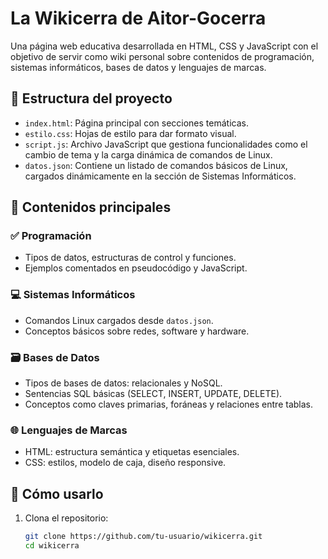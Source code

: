 # La Wikicerra de Aitor-Gocerra

Una página web educativa desarrollada en HTML, CSS y JavaScript con el objetivo de servir como wiki personal sobre contenidos de programación, sistemas informáticos, bases de datos y lenguajes de marcas.

## 📁 Estructura del proyecto

- `index.html`: Página principal con secciones temáticas.
- `estilo.css`: Hojas de estilo para dar formato visual.
- `script.js`: Archivo JavaScript que gestiona funcionalidades como el cambio de tema y la carga dinámica de comandos de Linux.
- `datos.json`: Contiene un listado de comandos básicos de Linux, cargados dinámicamente en la sección de Sistemas Informáticos.

## 🧠 Contenidos principales

### ✅ Programación
- Tipos de datos, estructuras de control y funciones.
- Ejemplos comentados en pseudocódigo y JavaScript.

### 💻 Sistemas Informáticos
- Comandos Linux cargados desde `datos.json`.
- Conceptos básicos sobre redes, software y hardware.

### 🗃️ Bases de Datos
- Tipos de bases de datos: relacionales y NoSQL.
- Sentencias SQL básicas (SELECT, INSERT, UPDATE, DELETE).
- Conceptos como claves primarias, foráneas y relaciones entre tablas.

### 🌐 Lenguajes de Marcas
- HTML: estructura semántica y etiquetas esenciales.
- CSS: estilos, modelo de caja, diseño responsive.

## 🚀 Cómo usarlo

1. Clona el repositorio:
   ```bash
   git clone https://github.com/tu-usuario/wikicerra.git
   cd wikicerra
